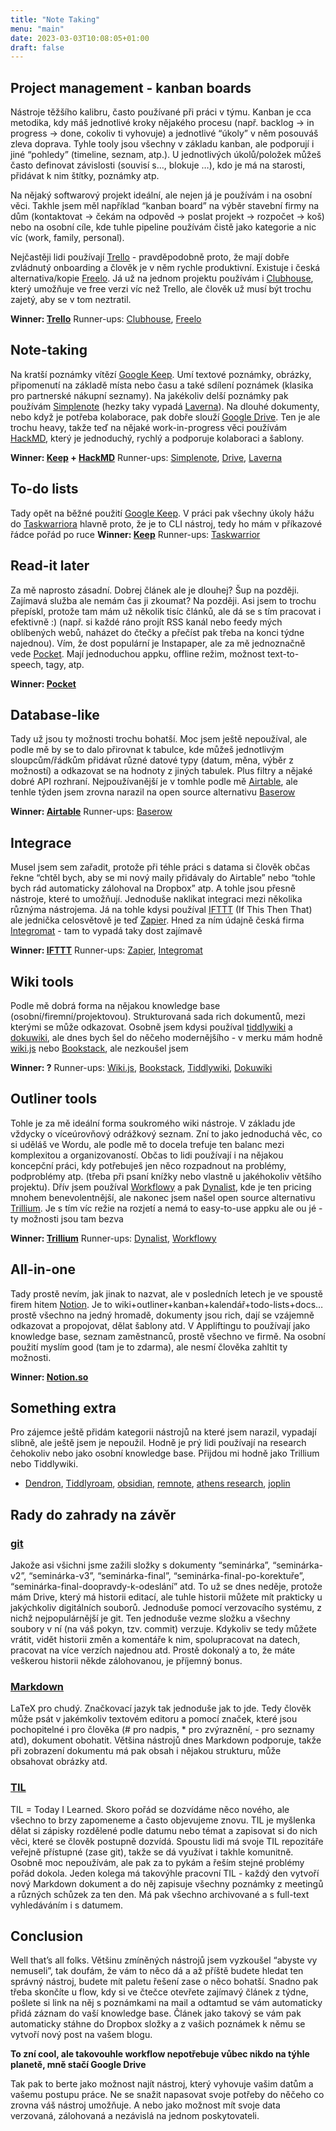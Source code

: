 ```yaml
---
title: "Note Taking"
menu: "main"
date: 2023-03-03T10:08:05+01:00
draft: false
---
```


## Project management - kanban boards

Nástroje těžšího kalibru, často používané při práci v týmu. Kanban je cca metodika, kdy máš jednotlivé kroky nějakého procesu (např. backlog -> in progress -> done, cokoliv ti vyhovuje) a jednotlivé “úkoly” v něm posouváš zleva doprava. Tyhle tooly jsou všechny v základu kanban, ale podporují i jiné “pohledy” (timeline, seznam, atp.). U jednotlivých úkolů/položek můžeš často definovat závislosti (souvisí s…, blokuje …), kdo je má na starosti, přidávat k nim štítky, poznámky atp.

Na nějaký softwarový projekt ideální, ale nejen já je používám i na osobní věci. Takhle jsem měl například “kanban board” na výběr stavební firmy na dům (kontaktovat -> čekám na odpověd -> poslat projekt -> rozpočet -> koš) nebo na osobní cíle, kde tuhle pipeline používám čistě jako  kategorie a nic víc (work, family, personal).

Nejčastěji lidi používají [Trello](https://trello.com/) - pravděpodobně proto, že mají dobře zvládnutý onboarding a člověk je v něm rychle produktivní. Existuje i česká alternativa/kopie [Freelo](https://www.freelo.cz/cs). Já už na jednom projektu používám i [Clubhouse](https://clubhouse.io/), který umožňuje ve free verzi víc než Trello, ale člověk už musí být trochu zajetý, aby se v tom neztratil.


**Winner: [Trello](https://trello.com/)**
Runner-ups: [Clubhouse](https://clubhouse.io/), [Freelo](https://www.freelo.cz/cs)

## Note-taking

Na kratší poznámky vítězí [Google Keep](https://keep.google.com/). Umí textové poznámky, obrázky, připomenutí na základě místa nebo času a také sdílení poznámek (klasika pro partnerské nákupní seznamy). Na jakékoliv delší poznámky pak používám [Simplenote](https://simplenote.com/) (hezky taky vypadá [Laverna](https://laverna.cc/)). Na dlouhé dokumenty, nebo když je potřeba kolaborace, pak dobře slouží [Google Drive](https://www.google.cz/drive/apps.html). Ten je ale trochu heavy, takže teď na nějaké work-in-progress věci používám [HackMD](https://hackmd.io/), který je jednoduchý, rychlý a podporuje kolaboraci a šablony.

**Winner: [Keep](https://keep.google.com/) + [HackMD](https://hackmd.io/)**
Runner-ups: [Simplenote](https://simplenote.com/), [Drive](https://www.google.cz/drive/apps.html), [Laverna](https://laverna.cc/)

## To-do lists

Tady opět na běžné použití [Google Keep](https://keep.google.com/). V práci pak všechny úkoly hážu do [Taskwarriora](https://taskwarrior.org/) hlavně proto, že je to CLI nástroj, tedy ho mám v příkazové řádce pořád po ruce
**Winner: [Keep](https://keep.google.com/)**
Runner-ups: [Taskwarrior](https://taskwarrior.org/)


## Read-it later

Za mě naprosto zásadní. Dobrej článek ale je dlouhej? Šup na později. Zajímavá služba ale nemám čas ji zkoumat? Na později. Asi jsem to trochu přepískl, protože tam mám už několik tisíc článků, ale dá se s tím pracovat i efektivně :) (např. si každé ráno projít RSS kanál nebo feedy mých oblíbených webů, naházet do čtečky a přečíst pak třeba na konci týdne najednou). Vím, že dost populární je Instapaper, ale za mě jednoznačně vede [Pocket](https://getpocket.com/). Mají jednoduchou appku, offline režim, možnost text-to-speech, tagy, atp.


**Winner: [Pocket](https://getpocket.com/)**

## Database-like

Tady už jsou ty možnosti trochu bohatší. Moc jsem ještě nepoužíval, ale podle mě by se to dalo přirovnat k tabulce, kde můžeš jednotlivým sloupcům/řádkům přidávat různé datové typy (datum, měna, výběr z možností) a odkazovat se na hodnoty z jiných tabulek. Plus filtry a nějaké dobré API rozhraní. Nejpoužívanější je v tomhle podle mě [Airtable](https://airtable.com/), ale tenhle týden jsem zrovna narazil na open source alternativu [Baserow](https://baserow.io/)

**Winner: [Airtable](https://airtable.com/)**
Runner-ups: [Baserow](https://baserow.io/)

## Integrace

Musel jsem sem zařadit, protože při téhle práci s datama si člověk občas řekne “chtěl bych, aby se mi nový maily přidávaly do Airtable” nebo “tohle bych rád automaticky zálohoval na Dropbox” atp. A tohle jsou přesně nástroje, které to umožňují. Jednoduše naklikat integraci mezi několika různýma nástrojema. Já na tohle kdysi používal [IFTTT](https://ifttt.com/) (If This Then That) ale jednička celosvětově je teď [Zapier](https://zapier.com/). Hned za ním údajně česká firma [Integromat](https://www.integromat.com/cs) - tam to vypadá taky dost zajímavě

**Winner: [IFTTT](https://ifttt.com/)**
Runner-ups: [Zapier](https://zapier.com/), [Integromat](https://www.integromat.com/cs)

## Wiki tools

Podle mě dobrá forma na nějakou knowledge base (osobní/firemní/projektovou). Strukturovaná sada rich dokumentů, mezi kterými se může odkazovat. Osobně jsem kdysi používal [tiddlywiki](https://tiddlywiki.com/) a [dokuwiki](https://www.dokuwiki.org/dokuwiki), ale dnes bych šel do něčeho modernějšího - v merku mám hodně [wiki.js](https://js.wiki/) nebo [Bookstack](https://www.bookstackapp.com/), ale nezkoušel jsem

**Winner: ?**
Runner-ups: [Wiki.js](https://js.wiki/), [Bookstack](https://www.bookstackapp.com/), [Tiddlywiki](https://tiddlywiki.com/), [Dokuwiki](https://www.dokuwiki.org/dokuwiki)

## Outliner tools

Tohle je za mě ideální forma soukromého wiki nástroje. V základu jde vždycky o víceúrovňový odrážkový seznam. Zní to jako jednoduchá věc, co si uděláš ve Wordu, ale podle mě to docela trefuje ten balanc mezi komplexitou a organizovaností. Občas to lidi používají i na nějakou koncepční práci, kdy potřebuješ jen něco rozpadnout na problémy, podproblémy atp. (třeba při psaní knížky nebo vlastně u jakéhokoliv většího projektu). Dřív jsem používal [Workflowy](https://workflowy.com/) a pak [Dynalist](https://dynalist.io/), kde je ten pricing mnohem benevolentnější, ale nakonec jsem našel open source alternativu [Trillium](https://github.com/zadam/trilium). Je s tím víc režie na rozjetí a nemá to easy-to-use appku ale ou jé - ty možnosti jsou tam bezva

**Winner: [Trillium](https://github.com/zadam/trilium)**
Runner-ups: [Dynalist](https://dynalist.io/), [Workflowy](https://workflowy.com/)

## All-in-one

Tady prostě nevím, jak jinak to nazvat, ale v posledních letech je ve spoustě firem hitem [Notion](https://www.notion.so/). Je to wiki+outliner+kanban+kalendář+todo-lists+docs… prostě všechno na jedný hromadě, dokumenty jsou rich, dají se vzájemně odkazovat a propojovat, dělat šablony atd. V Appliftingu to používají jako knowledge base, seznam zaměstnanců, prostě všechno ve firmě. Na osobní použití myslím good (tam je to zdarma), ale nesmí člověka zahltit ty možnosti.


**Winner: [Notion.so](https://www.notion.so/)**

## Something extra

Pro zájemce ještě přidám kategorii nástrojů na které jsem narazil, vypadají slibně, ale ještě jsem je nepoužil. Hodně je prý lidi používají na research čehokoliv nebo jako osobní knowledge base. Přijdou mi hodně jako Trillium nebo Tiddlywiki.
- [Dendron](https://www.dendron.so/), [Tiddlyroam](https://tiddlyroam.org/), [obsidian](https://obsidian.md/), [remnote](https://www.remnote.io/), [athens research](https://github.com/athensresearch/athens), [joplin](https://github.com/laurent22/joplin)

## Rady do zahrady na závěr
### [git](https://git-scm.com/book/cs/v2/%C3%9Avod-Z%C3%A1klady-syst%C3%A9mu-Git)
Jakože asi všichni jsme zažili složky s dokumenty “seminárka”, “seminárka-v2”, “seminárka-v3”, “seminárka-final”, “seminárka-final-po-korektuře”, “seminárka-final-doopravdy-k-odeslání” atd. To už se dnes neděje, protože mám Drive, který má historii editací, ale tuhle historii můžete mít prakticky u jakýchkoliv digitálních souborů. Jednoduše pomocí verzovacího systému, z nichž nejpopulárnější je git. Ten jednoduše vezme složku a všechny soubory v ní (na váš pokyn, tzv. commit) verzuje. Kdykoliv se tedy můžete vrátit, vidět historii změn a komentáře k nim, spolupracovat na datech, pracovat na více verzích najednou atd. Prostě dokonalý a to, že máte veškerou historii někde zálohovanou, je příjemný bonus.

### [Markdown](https://cs.wikipedia.org/wiki/Markdown)
LaTeX pro chudý. Značkovací jazyk tak jednoduše jak to jde. Tedy člověk může psát v jakémkoliv textovém editoru a pomocí značek, které jsou pochopitelné i pro člověka (# pro nadpis, * pro zvýraznění, - pro seznamy atd), dokument obohatit. Většina nástrojů dnes Markdown podporuje, takže při zobrazení dokumentu má pak obsah i nějakou strukturu, může obsahovat obrázky atd.

### [TIL](https://www.reddit.com/r/todayilearned/)
TIL = Today I Learned. Skoro pořád se dozvídáme něco nového, ale všechno to brzy zapomeneme a často objevujeme znovu. TIL je myšlenka dělat si zápisky rozdělené podle datumu nebo témat a zapisovat si do nich věci, které se člověk postupně dozvídá. Spoustu lidi má svoje TIL repozitáře veřejně přístupné (zase git), takže se dá využívat i takhle komunitně. Osobně moc nepoužívám, ale pak za to pykám a řeším stejné problémy pořád dokola. Jeden kolega má takovýhle pracovní TIL - každý den vytvoří nový Markdown dokument a do něj zapisuje všechny poznámky z meetingů a různých schůzek za ten den. Má pak všechno archivované a s full-text vyhledáváním i s datumem.


## Conclusion

Well that’s all folks. Většinu zmíněných nástrojů jsem vyzkoušel “abyste vy nemuseli”, tak doufám, že vám to něco dá a až příště budete hledat ten správný nástroj, budete mít paletu řešení zase o něco bohatší. Snadno pak třeba skončíte u flow, kdy si ve čtečce otevřete zajímavý článek z týdne, pošlete si link na něj s poznámkami na mail a odtamtud se vám automaticky přidá záznam do vaší knowledge base. Článek jako takový se vám pak automaticky stáhne do Dropbox složky a z vašich poznámek k němu se vytvoří nový post na vašem blogu.

**To zní cool, ale takovouhle workflow nepotřebuje vůbec nikdo na týhle planetě, mně stačí Google Drive**

Tak pak to berte jako možnost najít nástroj, který vyhovuje vašim datům a vašemu postupu práce. Ne se snažit napasovat svoje potřeby do něčeho co zrovna váš nástroj umožňuje. A nebo jako možnost mít svoje data verzovaná, zálohovaná a nezávislá na jednom poskytovateli.


